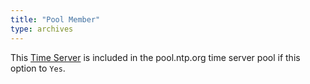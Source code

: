 ```yaml
---
title: "Pool Member"
type: archives
---
```


This [Time Server](/support/servers/timeserver) is included in the pool.ntp.org time server pool if this option to `Yes`. 